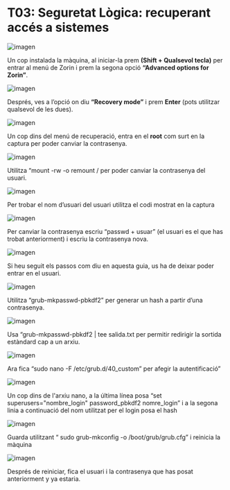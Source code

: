 # T03: Seguretat Lògica: recuperant accés a sistemes

![imagen](img/foto1.png)

Un cop instalada la màquina, al iniciar-la prem **(Shift + Qualsevol tecla)** per entrar al menú de Zorin i prem la segona opció **“Advanced options for Zorin”**.

![imagen](img/foto2.png)

Després, ves a l’opció on diu **“Recovery mode”** i prem **Enter** (pots utilitzar qualsevol de les dues).

![imagen](img/foto3.png)

Un cop dins del menú de recuperació, entra en el **root** com surt en la captura per poder canviar la contrasenya.

![imagen](img/foto4.png)

Utilitza “mount -rw -o remount / per poder canviar la contrasenya del usuari.

![imagen](img/foto5.png)

Per trobar el nom d’usuari del usuari utilitza el codi mostrat en la captura

![imagen](img/foto6.png)

Per canviar la contrasenya escriu “passwd + usuar” (el usuari es el que has trobat anteriorment) i escriu la contrasenya nova.

![imagen](img/foto7.png)

Si heu seguit els passos com diu en aquesta guia, us ha de deixar poder entrar en el usuari.

![imagen](img/foto8.png)

Utilitza “grub-mkpasswd-pbkdf2” per generar un hash a partir d’una contrasenya.

![imagen](img/foto9.png)

Usa “grub-mkpasswd-pbkdf2 | tee salida.txt per permitir redirigir la sortida estàndard cap a un arxiu.

![imagen](img/foto10.png)

Ara fica “sudo nano -F /etc/grub.d/40_custom” per afegir la autentificació”

![imagen](img/foto11.png)

Un cop dins de l'arxiu nano, a la última línea posa “set superusers="nombre_login"
password_pbkdf2 nomre_login” i a la segona linia a continuació del nom utilitzat per el login posa el hash 

![imagen](img/foto12.png)

Guarda utilitzant “ sudo grub-mkconfig -o /boot/grub/grub.cfg” i reinicia la màquina

![imagen](img/foto13.png)

Després de reiniciar, fica el usuari i la contrasenya que has posat anteriorment y ya estaria.


